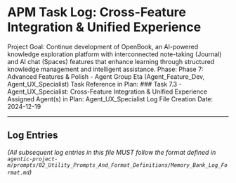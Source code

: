 # APM Task Log: Cross-Feature Integration & Unified Experience

Project Goal: Continue development of OpenBook, an AI-powered knowledge exploration platform with interconnected note-taking (Journal) and AI chat (Spaces) features that enhance learning through structured knowledge management and intelligent assistance.
Phase: Phase 7: Advanced Features & Polish - Agent Group Eta (Agent_Feature_Dev, Agent_UX_Specialist)
Task Reference in Plan: ### Task 7.3 - Agent_UX_Specialist: Cross-Feature Integration & Unified Experience
Assigned Agent(s) in Plan: Agent_UX_Specialist
Log File Creation Date: 2024-12-19

---

## Log Entries

_(All subsequent log entries in this file MUST follow the format defined in `agentic-project-m/prompts/02_Utility_Prompts_And_Format_Definitions/Memory_Bank_Log_Format.md`)_
